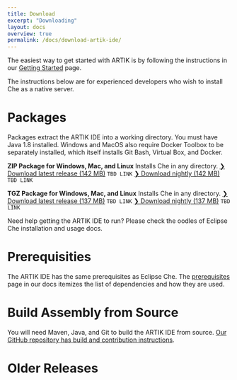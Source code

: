 ```yaml
---
title: Download
excerpt: "Downloading"
layout: docs
overview: true
permalink: /docs/download-artik-ide/
---
```

The easiest way to get started with ARTIK is by following the instructions in our [Getting Started](doc:samsung-artik-ide-getting-started) page.

The instructions below are for experienced developers who wish to install Che as a native server.
# Packages  
Packages extract the ARTIK IDE into a working directory. You must have Java 1.8 installed. Windows and MacOS also require Docker Toolbox to be separately installed, which itself installs Git Bash, Virtual Box, and Docker.

**ZIP Package for Windows, Mac, and Linux**
Installs Che in any directory.
[❯ Download latest release (142 MB)]() `TBD LINK`
[❯ Download nightly (142 MB)]() `TBD LINK`

**TGZ Package for Windows, Mac, and Linux**
Installs Che in any directory.
[❯ Download latest release (137 MB)]() `TBD LINK`
[❯ Download nightly (137 MB)]() `TBD LINK`

Need help getting the ARTIK IDE to run? Please check the oodles of Eclipse Che installation and usage docs.
# Prerequisities  
The ARTIK IDE has the same prerequisites as Eclipse Che. The [prerequisites](doc:install-pre-reqs) page in our docs itemizes the list of dependencies and how they are used.
# Build Assembly from Source  
You will need Maven, Java, and Git to build the ARTIK IDE from source. [Our GitHub repository has build and contribution instructions](https://github.com/codenvy/artik-ide).
# Older Releases  

